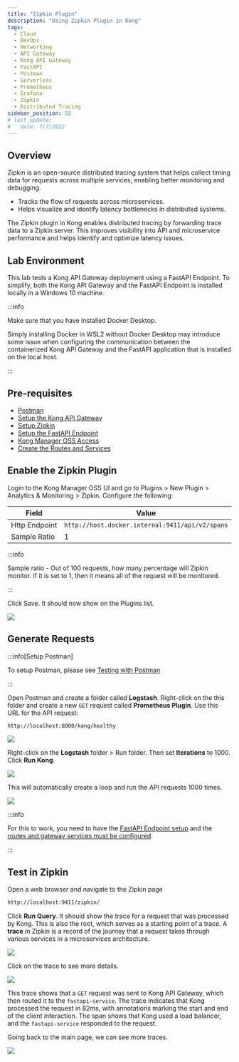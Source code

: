 ```yaml
---
title: "Zipkin Plugin"
description: "Using Zipkin Plugin in Kong"
tags: 
  - Cloud
  - DevOps
  - Networking 
  - API Gateway
  - Kong API Gateway
  - FastAPI 
  - Postman
  - Serverless
  - Prometheus
  - Grafana
  - Zipkin
  - Distributed Tracing
sidebar_position: 52
# last_update:
#   date: 7/7/2022
---
```



## Overview 

Zipkin is an open-source distributed tracing system that helps collect timing data for requests across multiple services, enabling better monitoring and debugging.

- Tracks the flow of requests across microservices.
- Helps visualize and identify latency bottlenecks in distributed systems.

The Zipkin plugin in Kong enables distributed tracing by forwarding trace data to a Zipkin server. This improves visibility into API and microservice performance and helps identify and optimize latency issues.

## Lab Environment

This lab tests a Kong API Gateway deployment using a FastAPI Endpoint. To simplify, both the Kong API Gateway and the FastAPI Endpoint is installed locally in a Windows 10 machine.

:::info 

Make sure that you have installed Docker Desktop. 

Simply installing Docker in WSL2 without Docker Desktop may introduce some issue when configuring the communication between the containerized Kong API Gateway and the FastAPI application that is installed on the local host.

:::

## Pre-requisites 

- [Postman](https://www.postman.com/downloads/)
- [Setup the Kong API Gateway](/docs/006-Networking/060-Kong-API-Gateway/015-Containerized-Kong-and-Other-Apps.md)
- [Setup Zipkin](/docs/006-Networking/060-Kong-API-Gateway/015-Containerized-Kong-and-Other-Apps.md#lab-environment)
- [Setup the FastAPI Endpoint](/docs/006-Networking/060-Kong-API-Gateway/016-Testing-wth-an-FastAPI-Endpoint.md#setup-the-api-endpoint)
- [Kong Manager OSS Access](/docs/006-Networking/060-Kong-API-Gateway/015-Containerized-Kong-and-Other-Apps.md)
- [Create the Routes and Services](/docs/006-Networking/060-Kong-API-Gateway/016-Testing-wth-an-FastAPI-Endpoint.md)
<!-- - [Create the Consumer](/docs/006-Networking/060-Kong-API-Gateway/017-Consumers-Plugins-Upstreams.md#create-the-kong-consumer) -->


## Enable the Zipkin Plugin 

Login to the Kong Manager OSS UI and go to Plugins > New Plugin > Analytics & Monitoring > Zipkin. 
Configure the following:

| Field         | Value                                             |
|---------------|---------------------------------------------------|
| Http Endpoint | `http://host.docker.internal:9411/api/v2/spans`   |
| Sample Ratio  | 1                                                 |

:::info 

Sample ratio - Out of 100 requests, how many percentage will Zipkin monitor. If it is set to 1, then it means all of the request will be monitored.

:::

Click Save. It should now show on the Plugins list.

![](/img/docs/12052024-zipkin-enable-plugin.png)

## Generate Requests 

:::info[Setup Postman]

To setup Postman, please see [Testing with Postman](/docs/006-Networking/060-Kong-API-Gateway/016-Testing-wth-an-FastAPI-Endpoint.md#testing-with-postman)

:::

Open Postman and create a folder called **Logstash**. Right-click on the this folder and create a new `GET` request called **Prometheus Plugin**. Use this URL for the API request:

```bash
http://localhost:8000/kong/healthy 
```

![](/img/docs/12052024-prometheus-postman-request.png)

Right-click on the **Logstash** folder > Run folder. Then set **Iterations** to 1000. Click **Run Kong**.

![](/img/docs/12052024-prometheus-postman-request-run.png)

This will automatically create a loop and run the API requests 1000 times.

![](/img/docs/12052024-prometheus-postman-request-run-1000.png)


:::info

For this to work, you need to have the [FastAPI Endpoint setup](/docs/006-Networking/060-Kong-API-Gateway/016-Testing-wth-an-FastAPI-Endpoint.md#setup-the-api-endpoint) and the [routes and gateway services must be configured](/docs/006-Networking/060-Kong-API-Gateway/016-Testing-wth-an-FastAPI-Endpoint.md).

:::


## Test in Zipkin 

Open a web browser and navigate to the Zipkin page

```bash
http://localhost:9411/zipkin/
```

Click **Run Query**. It should show the trace for a request that was processed by Kong. This is also the root, which serves as a starting point of a trace. A **trace** in Zipkin is a record of the journey that a request takes through various services in a microservices architecture.

![](/img/docs/12052024-zipkin-run-query.png)

Click on the trace to see more details. 

![](/img/docs/12052024-zipkin-run-query-span-table.png)

This trace shows that a `GET` request was sent to Kong API Gateway, which then routed it to the `fastapi-service`. The trace indicates that Kong processed the request in 82ms, with annotations marking the start and end of the client interaction. The span shows that Kong used a load balancer, and the `fastapi-service` responded to the request.

Going back to the main page, we can see more traces.

![](/img/docs/12052024-zipkin-run-query-more-traces.png)



